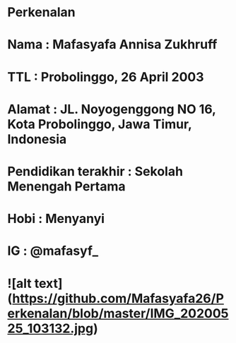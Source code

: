 # Perkenalan

# Nama : Mafasyafa Annisa Zukhruff
# TTL  : Probolinggo, 26 April 2003
#  Alamat : JL. Noyogenggong NO 16, Kota Probolinggo, Jawa Timur, Indonesia
#  Pendidikan terakhir : Sekolah Menengah Pertama
# Hobi : Menyanyi 
# IG : @mafasyf_

# ![alt text] (https://github.com/Mafasyafa26/Perkenalan/blob/master/IMG_20200525_103132.jpg)
